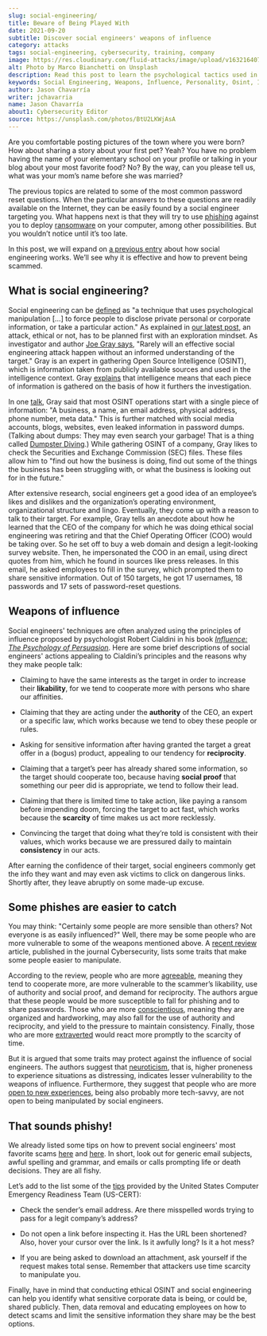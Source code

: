 ```yaml
---
slug: social-engineering/
title: Beware of Being Played With
date: 2021-09-20
subtitle: Discover social engineers' weapons of influence
category: attacks
tags: social-engineering, cybersecurity, training, company
image: https://res.cloudinary.com/fluid-attacks/image/upload/v1632164071/blog/social-engineering/cover_social-engineering.webp
alt: Photo by Marco Bianchetti on Unsplash
description: Read this post to learn the psychological tactics used in cyberattacks and what personality traits make targets more (or less) susceptible to fall for them.
keywords: Social Engineering, Weapons, Influence, Personality, Osint, Information, Cyberattack, Ethical Hacking, Pentesting
author: Jason Chavarría
writer: jchavarria
name: Jason Chavarría
about1: Cybersecurity Editor
source: https://unsplash.com/photos/BtU2LKWjAsA
---
```


Are you comfortable posting pictures of the town where you were born?
How about sharing a story about your first pet? Yeah? You have no
problem having the name of your elementary school on your profile or
talking in your blog about your most favorite food? No? By the way, can
you please tell us, what was your mom’s name before she was married?

The previous topics are related to some of the most common password
reset questions. When the particular answers to these questions are
readily available on the Internet, they can be easily found by a social
engineer targeting you. What happens next is that they will try to use
[phishing](../phishing/) against you to deploy
[ransomware](../ransomware/) on your computer, among other
possibilities. But you wouldn’t notice until it’s too late.

In this post, we will expand on [a previous
entry](../attacking-weakest-link/) about how social engineering works.
We’ll see why it is effective and how to prevent being scammed.

## What is social engineering?

Social engineering can be
[defined](https://www.dictionary.com/browse/social-engineering) as "a
technique that uses psychological manipulation \[…​\] to force people to
disclose private personal or corporate information, or take a particular
action." As explained in [our latest post](../thinking-like-hacker/), an
attack, ethical or not, has to be planned first with an exploration
mindset. As investigator and author [Joe Gray
says](https://nostarch.com/download/samples/PractiSocialEngine_samplechapter.pdf),
"Rarely will an effective social engineering attack happen without an
informed understanding of the target." Gray is an expert in gathering
Open Source Intelligence (OSINT), which is information taken from
publicly available sources and used in the intelligence context. Gray
[explains](https://www.youtube.com/watch?v=qIiLPLI6tNI) that
intelligence means that each piece of information is gathered on the
basis of how it furthers the investigation.

In one [talk](https://www.youtube.com/watch?v=fpIbitxescs), Gray said
that most OSINT operations start with a single piece of information: "A
business, a name, an email address, physical address, phone number, meta
data." This is further matched with social media accounts, blogs,
websites, even leaked information in password dumps. (Talking about
dumps: They may even search your garbage\! That is a thing called
[Dumpster
Diving](https://searchsecurity.techtarget.com/definition/dumpster-diving).)
While gathering OSINT of a company, Gray likes to check the Securities
and Exchange Commission (SEC) files. These files allow him to "find out
how the business is doing, find out some of the things the business has
been struggling with, or what the business is looking out for in the
future."

After extensive research, social engineers get a good idea of an
employee’s likes and dislikes and the organization’s operating
environment, organizational structure and lingo. Eventually, they come
up with a reason to talk to their target. For example, Gray tells an
anecdote about how he learned that the CEO of the company for which he
was doing ethical social engineering was retiring and that the Chief
Operating Officer (COO) would be taking over. So he set off to buy a web
domain and design a legit-looking survey website. Then, he impersonated
the COO in an email, using direct quotes from him, which he found in
sources like press releases. In this email, he asked employees to fill
in the survey, which prompted them to share sensitive information. Out
of 150 targets, he got 17 usernames, 18 passwords and 17 sets of
password-reset questions.

<cta-banner
  buttontxt="Read more"
  link="/solutions/ethical-hacking/"
  title="Get started with Fluid Attacks' Ethical Hacking solution right now"
/>

## Weapons of influence

Social engineers' techniques are often analyzed using the principles of
influence proposed by psychologist Robert Cialdini in his book
[*Influence: The Psychology of
Persuasion*](https://www.harpercollins.com/products/influence-new-and-expanded-robert-b-cialdini?variant=32903969996834).
Here are some brief descriptions of social engineers' actions appealing
to Cialdini’s principles and the reasons why they make people talk:

- Claiming to have the same interests as the target in order to
  increase their **likability**, for we tend to cooperate more with
  persons who share our affinities.

- Claiming that they are acting under the **authority** of the CEO, an
  expert or a specific law, which works because we tend to obey these
  people or rules.

- Asking for sensitive information after having granted the target a
  great offer in a (bogus) product, appealing to our tendency for
  **reciprocity**.

- Claiming that a target’s peer has already shared some information,
  so the target should cooperate too, because having **social proof**
  that something our peer did is appropriate, we tend to follow their
  lead.

- Claiming that there is limited time to take action, like paying a
  ransom before impending doom, forcing the target to act fast, which
  works because the **scarcity** of time makes us act more recklessly.

- Convincing the target that doing what they’re told is consistent
  with their values, which works because we are pressured daily to
  maintain **consistency** in our acts.

After earning the confidence of their target, social engineers commonly
get the info they want and may even ask victims to click on dangerous
links. Shortly after, they leave abruptly on some made-up excuse.

## Some phishes are easier to catch

You may think: "Certainly some people are more sensible than others? Not
everyone is as easily influenced?" Well, there may be some people who
are more vulnerable to some of the weapons mentioned above. A [recent
review](https://cybersecurity.springeropen.com/articles/10.1186/s42400-020-00050-w)
article, published in the journal Cybersecurity, lists some traits that
make some people easier to manipulate.

According to the review, people who are more
[agreeable](https://dictionary.apa.org/agreeableness), meaning they tend
to cooperate more, are more vulnerable to the scammer’s likability, use
of authority and social proof, and demand for reciprocity. The authors
argue that these people would be more susceptible to fall for phishing
and to share passwords. Those who are more
[conscientious](https://dictionary.apa.org/conscientiousness), meaning
they are organized and hardworking, may also fall for the use of
authority and reciprocity, and yield to the pressure to maintain
consistency. Finally, those who are more
[extraverted](https://dictionary.apa.org/extraversion) would react more
promptly to the scarcity of time.

But it is argued that some traits may protect against the influence of
social engineers. The authors suggest that
[neuroticism](https://dictionary.apa.org/neuroticism), that is, higher
proneness to experience situations as distressing, indicates lesser
vulnerability to the weapons of influence. Furthermore, they suggest
that people who are more [open to new
experiences](https://dictionary.apa.org/openness-to-experience), being
also probably more tech-savvy, are not open to being manipulated by
social engineers.

## That sounds phishy!

We already listed some tips on how to prevent social engineers' most
favorite scams [here](../attacking-weakest-link/) and
[here](../phishing/). In short, look out for generic email subjects,
awful spelling and grammar, and emails or calls prompting life or death
decisions. They are all fishy.

Let’s add to the list some of the
[tips](https://us-cert.cisa.gov/ncas/tips/ST04-014) provided by the
United States Computer Emergency Readiness Team (US-CERT):

- Check the sender’s email address. Are there misspelled words trying
  to pass for a legit company’s address?

- Do not open a link before inspecting it. Has the URL been shortened?
  Also, hover your cursor over the link. Is it awfully long? Is it a
  hot mess?

- If you are being asked to download an attachment, ask yourself if
  the request makes total sense. Remember that attackers use time
  scarcity to manipulate you.

Finally, have in mind that conducting ethical OSINT and social
engineering can help you identify what sensitive corporate data is
being, or could be, shared publicly. Then, data removal and educating
employees on how to detect scams and limit the sensitive information
they share may be the best options.
